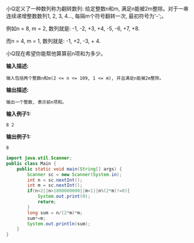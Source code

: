  小Q定义了一种数列称为翻转数列:
 给定整数n和m, 满足n能被2m整除。对于一串连续递增整数数列1, 2, 3, 4..., 每隔m个符号翻转一次, 最初符号为'-';。

 例如n = 8, m = 2, 数列就是: -1, -2, +3, +4, -5, -6, +7, +8.

 而n = 4, m = 1, 数列就是: -1, +2, -3, + 4.
 
 小Q现在希望你能帮他算算前n项和为多少。

**输入描述:**
```
输入包括两个整数n和m(2 <= n <= 109, 1 <= m), 并且满足n能被2m整除。
```

**输出描述:**
```
输出一个整数, 表示前n项和。
```
**输入例子1:**
```
8 2
```
**输出例子1:**
```
8
```
```java
import java.util.Scanner;
public class Main {
    public static void main(String[] args) {
        Scanner sc = new Scanner(System.in);
        int n = sc.nextInt();
        int m = sc.nextInt();
        if(n<2||n>1000000000||m<1||n%(2*m)!=0){
            System.out.print(0);
            return;
        }
        long sum = n/(2*m)*m;
        sum*=m;
        System.out.println(sum);
    }
}
```
